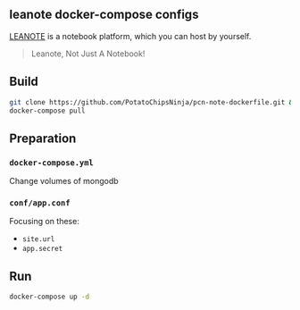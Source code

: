 ## leanote docker-compose configs

[LEANOTE](http://leanote.com/) is a notebook platform, which you can host by yourself.

> Leanote, Not Just A Notebook!

## Build

```bash
git clone https://github.com/PotatoChipsNinja/pcn-note-dockerfile.git && cd pcn-note-dockerfile
docker-compose pull
```

## Preparation

### `docker-compose.yml`

Change volumes of mongodb

### `conf/app.conf`

Focusing on these:

- `site.url`
- `app.secret`

## Run

```bash
docker-compose up -d
```
